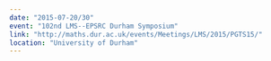 ```yaml
---
date: "2015-07-20/30"
event: "102nd LMS--EPSRC Durham Symposium"
link: "http://maths.dur.ac.uk/events/Meetings/LMS/2015/PGTS15/"
location: "University of Durham"
---
```

